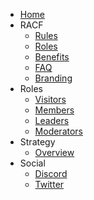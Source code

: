 - [Home](README.md)
- RACF
    - [Rules](racf/rules.md)
    - [Roles](racf/roles.md)
    - [Benefits](racf/benefits.md)
    - [FAQ](racf/faq.md)
    - [Branding](racf/branding.md)
- Roles
    - [Visitors](visitors.md)
    - [Members](members.md)
    - [Leaders](leaders.md)
    - [Moderators](mods.md)
- Strategy
    - [Overview](strategy.md)
- Social
    - [Discord](http://discord.gg/racf)
    - [Twitter](http://twitter.com/RedditAlpha)
